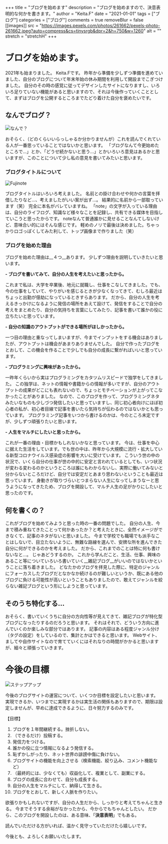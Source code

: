 +++
title = "ブログを始めます"
description = "ブログを始めますので、決意表明的な何かを書きます。"
author = "Keita.F"
date = "2021-01-01"
tags = ["ブログ"]
categories = ["ブログ"]
comments = true
removeBlur = false
[[images]]
  src = "https://images.pexels.com/photos/261662/pexels-photo-261662.jpeg?auto=compress&cs=tinysrgb&dpr=2&h=750&w=1260"
  alt = ""
  stretch = "stretchH"
+++

# ブログを始めます。

2021年も始まりました。
Keita.Fです。
昨年から準備を少しずつ準備を進めていました、自分のブログについて年末年始の休み期間を利用して開設までこぎつけました。
自分のその時の感覚に従ってデザインしたサイトになりますし、いろいろ足りていない機能があると思いますので、それは今後作っていくこととして、まずはブログを公開するところまでたどり着けた自分を褒めたいです。

## なんでブログ？

![なんで？](https://images.pexels.com/photos/3683053/pexels-photo-3683053.jpeg?auto=compress&cs=tinysrgb&dpr=2&h=750&w=1260)

おそらく、（どのくらいいらっしゃるか分かりませんが）これを読んでくれている人が一番思っていることではないかと思います。
「ブログなんて今更始めたところで...」とか、「どうせ続かないと思う...」とかいろいろ意見はあるかと思いますが、このことについて少し私の意見を書いてみたいと思います。

### ブログタイトルについて

![Fujinote](https://document-export.canva.com/Zlcn0/DAERsQZlcn0/20/thumbnail/4yVAbxIvTJCjNCqOyGtdDw-0001-14937222680.png)

ブログタイトルはいろいろ考えました。
名前との掛け合わせや何かの言葉を拝借したりなど...、考えましたがいい案が出ず...。
結果的に名前から一部取っています（笑）
完全に本名がバレていますね。
「note」の文字が入っている理由は、自分のライフログ、知識など様々なことを記録し、共有できる媒体を目指していこうと思ったからです。
noteなんて普通誰かに見せることなんてしないけど、意味合い的にはそんな感じです。
軽めのノリで最後は決めました。ちゃっかりロゴっぽくしてみた利して、トップ画像まで作りました（笑）

### ブログを始めた理由

ブログを始めた理由は__４つ__あります。
少しずつ理由を説明していきたいと思います。

__- ブログを書いてみて、自分の人生を考えたいと思ったから。__

これまで私は、大学を卒業後、地元に就職し、仕事をこなしてきました。でも、今の仕事をしていて、やりがいを感じるときが少なくなってきて、むしろ最近はちょっと出勤が億劫になっているときすらあります。
だから、自分の人生を考えるきっかけになるように発信の場所をあえて設けて、発信をすることで自分の考えをまとめたり、自分の気持ちを言葉にしてみたり、記事を書いて誰かの役に立ちたいと思っています。

__- 自分の知識のアウトプットができる場所がほしかったから。__

一つ目の理由と重なってしまいますが、今までインプットをする機会はありましたが、アウトプットは機会があまりありませんでした。
自分で作ったブログをとおして、この機会を作ることで少しでも自分の成長に繋がればいいと思っています。

__- プログラミングに興味があったから。__

一昨年くらいから実はプログラミングをカタツムリスピードで独学をしてきました。
この独学は、ネットの情報や書籍からの情報が多いですが、自分のアウトプットの成果がどこにも表れないので、ちょっとモチベーションが上がってこなかったことがありました。
なので、このブログを作って、プログラミングネタみたいなものも少しづつ発信したいと思っていますし、同じ初心者向けにほぼ初心者の私が、初心者目線で記事を書いたら気持ちが伝わるのではないかとも思っています。
プログラミング記事をいつから書けるのかは、今のところ未定ですが、少しずつ頑張りたいと思います。

__- 人生をマルチにしたいと思ったから。__

これが一番の理由・目標かもしれないかなと思っています。
今は、仕事を中心に据えた生活をしています。でも世の中は、昨年から大規模に流行・拡大している新型コロナウイルス感染症の影響を大いに受けています。
こういう世の中の状況で、いくら自分の仕事が世の中的に安定と言われているとしても、いつ状況が変わる変わるのかというところは誰にもわからないし、実際に働いてみないと分からないところだけど、自分では安定だとあまり思わないということも最近は思っています。
身動きが取りづらいとつまらない人生になってしまうなーと思うようになってきたため、ブログを開設して、マルチ人生の足がかりにしたいと思ったのです。

## 何を書くの？

これがブログを始めてみようと思った時の一番の問題でした。
自分の人生、今まで積み重ねてきたことって何かあったか？と考えたときに、全然イメージができなくて、記事のネタがないと思いました。
今まで学校でも職場でも派手なことはしないで、目立たないように、無難な路線を選んで、安牌な所を進んできた自分に何ができるのかを考えました。
だから、これまでのことは特に何も書けないなと...。
じゃあどうするのか。
これから学んだこと、生活、仕事、興味のあること等についていろいろ書いていく__雑記ブログ__がいいのではないかということに落ち着きました。
どなたかのブログを拝見した際に、特定のジャンルにフォーカスしたブログだとなかなか続けるのが難しいというか、既にある他のブログに負ける可能性が高いということもありましたので、敢えてジャンルを絞らない雑記ブログという形にしようと思っています。

## そのうち特化する...

おそらく、書いていくうちに自分の方向性等が見えてきて、雑記ブログが特化型ブログになったりするのだろうと思います。
それはそれで、どういう方向に進んでいくのか楽しみな部分ではあります。
記事の内容はある程度ジャンル分け（タグの設定）をしているので、集計とかはできると思います。
Webサイト、ましてや自作サイトなので育てていくにはそれなりの時間がかかると思いますが、細々と頑張っていきます。

# 今後の目標

![ステップアップ](https://images.pexels.com/photos/590016/pexels-photo-590016.jpeg?auto=compress&cs=tinysrgb&dpr=2&h=750&w=1260)

今後のブログサイトの運営について、いくつか目標を設定したいと思います。
実現できるか、いつまでに実現するかは実生活の関係もありますので、期限は設定しませんが、早めに達成できるように、日々努力するのみです。

【目標】
1. ブログを１年間継続する。挫折しない。
2. （できるだけ）投稿する。
3. 発信力をつける。
4. 誰かの役に立つ情報になるよう発信する。
5. 恥ずかしがったり、ネット世界の誹謗中傷に負けない。
6. ブログサイトの機能を向上させる（検索機能、絞り込み、コメント機能など）
7. （最終的には、少なくても）収益化して、複業として、副業にする。
8. ブログの成長に合わせて、自分も成長する。
9. 自分の人生をマルチにして、納得して生きる。
10. ブログをとおして、新しく人脈を作りたい。

欲張りかもしれないですが、自分の人生だから、しっかりと考えてちゃんと生きる。
今までそうする余裕がなかったから、今からでもちゃんとしたい。
だから、このブログを開設したのは、ある意味、「__決意表明__」でもある。

読んでいただける方がいれば、温かく見守っていただけたら嬉しいです。

今後とも、よろしくお願いいたします。
